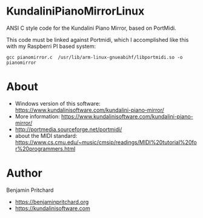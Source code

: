 # KundaliniPianoMirrorLinux
 ANSI C style code for the Kundalini Piano Mirror, based on PortMidi.

 This code must be linked against Portmidi, which I accomplished like this with my Raspberri PI based system:

    gcc pianomirror.c  /usr/lib/arm-linux-gnueabihf/libportmidi.so -o pianomirror

 # About 
* Windows version of this software: https://www.kundalinisoftware.com/kundalini-piano-mirror/
* More information: https://www.kundalinisoftware.com/kundalini-piano-mirror/
* http://portmedia.sourceforge.net/portmidi/
* about the MIDI standard: https://www.cs.cmu.edu/~music/cmsip/readings/MIDI%20tutorial%20for%20programmers.html


# Author
Benjamin Pritchard
* https://benjaminpritchard.org
* https://kundalinisoftware.com


